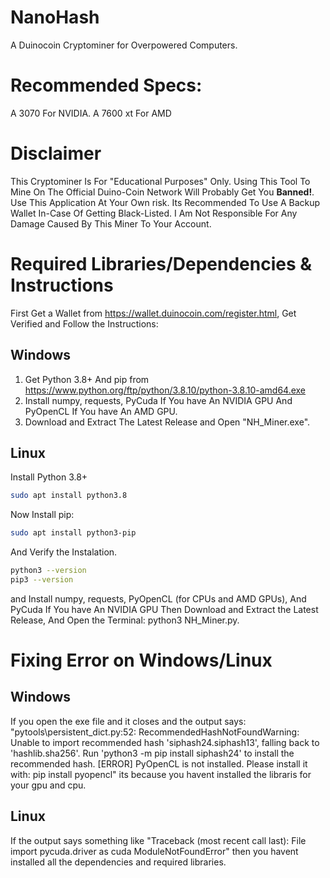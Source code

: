 # NanoHash
A Duinocoin Cryptominer for Overpowered Computers.

# Recommended Specs:
A 3070 For NVIDIA.
A 7600 xt For AMD

# Disclaimer
This Cryptominer Is For "Educational Purposes" Only. Using This Tool To Mine On The Official Duino-Coin Network Will Probably Get You **Banned!**. Use This Application At Your Own risk. Its Recommended To Use A Backup Wallet In-Case Of Getting Black-Listed. I Am Not Responsible For Any Damage Caused By This Miner To Your Account.

# Required Libraries/Dependencies & Instructions
First Get a Wallet from https://wallet.duinocoin.com/register.html, Get Verified and Follow the Instructions:
## Windows
1. Get Python 3.8+ And pip from https://www.python.org/ftp/python/3.8.10/python-3.8.10-amd64.exe
2. Install numpy, requests, PyCuda If You have An NVIDIA GPU And PyOpenCL If You have An AMD GPU.
3. Download and Extract The Latest Release and Open "NH_Miner.exe".

## Linux
Install Python 3.8+
```bash
sudo apt install python3.8
```

Now Install pip:
```bash
sudo apt install python3-pip
```
And Verify the Instalation.
```bash
python3 --version
pip3 --version
```
and Install numpy, requests, PyOpenCL (for CPUs and AMD GPUs), And PyCuda If You have An NVIDIA GPU
Then Download and Extract the Latest Release, And Open the Terminal:
python3 NH_Miner.py.

# Fixing Error on Windows/Linux
## Windows
If you open the exe file and it closes and the output says: "pytools\persistent_dict.py:52: RecommendedHashNotFoundWarning: Unable to import recommended hash 'siphash24.siphash13', falling back to 'hashlib.sha256'. Run 'python3 -m pip install siphash24' to install the recommended hash.
[ERROR] PyOpenCL is not installed. Please install it with: pip install pyopencl" its because you havent installed the libraris for your gpu and cpu.
## Linux
If the output says something like "Traceback (most recent call last): File import pycuda.driver as cuda ModuleNotFoundError" then you havent installed all the dependencies and required libraries.
